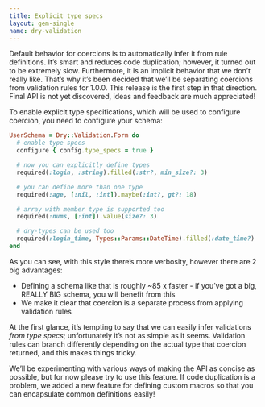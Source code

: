 ```yaml
---
title: Explicit type specs
layout: gem-single
name: dry-validation
---
```


Default behavior for coercions is to automatically infer it from rule definitions. It’s smart and reduces code duplication; however, it turned out to be extremely slow. Furthermore, it is an implicit behavior that we don’t really like. That’s why it’s been decided that we’ll be separating coercions from validation rules for 1.0.0. This release is the first step in that direction. Final API is not yet discovered, ideas and feedback are much appreciated!

To enable explicit type specifications, which will be used to configure coercion, you need to configure your schema:

``` ruby
UserSchema = Dry::Validation.Form do
  # enable type specs
  configure { config.type_specs = true }

  # now you can explicitly define types
  required(:login, :string).filled(:str?, min_size?: 3)

  # you can define more than one type
  required(:age, [:nil, :int]).maybe(:int?, gt?: 18)

  # array with member type is supported too
  required(:nums, [:int]).value(size?: 3)

  # dry-types can be used too
  required(:login_time, Types::Params::DateTime).filled(:date_time?)
end
```

As you can see, with this style there’s more verbosity, however there are 2 big advantages:

* Defining a schema like that is roughly ~85 x faster - if you’ve got a big, REALLY BIG schema, you will benefit from this
* We make it clear that coercion is a separate process from applying validation rules

At the first glance, it’s tempting to say that we can easily infer validations *from type specs*; unfortunately it’s not as simple as it seems. Validation rules can branch differently depending on the actual type that coercion returned, and this makes things tricky.

We’ll be experimenting with various ways of making the API as concise as possible, but for now please try to use this feature. If code duplication is a problem, we added a new feature for defining custom macros so that you can encapsulate common definitions easily!
